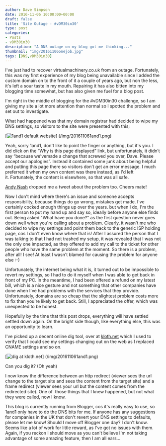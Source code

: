 ```yaml
---
author: Dave Simpson
date: 2016-11-06 10:00:00+00:00
draft: false
title: 'Site Outage - #vDM30in30'
type: post
categories: 
- Posts
- vDM30in30
description: "A DNS outage on my blog got me thinking..."
thumbnail: "img/20161106onejob.jpg"
tags: [DNS,vDM30in30]
---
```

I've just had to recover virtualmachinery.co.uk from an outage. Fortunately, this was my first experience of my blog being unavailable since I added the custom domain on to the front of it a couple of years ago, but non the less, it's left a sour taste in my mouth. Repairing it has also bitten into my blogging time somewhat, but has also given me fuel for a blog post.  
  
I'm right in the middle of blogging for the #vDM30in30 challenge, so I am giving my site a lot more attention than normal so I spotted the problem and set out to investigate.  

What had happened was that my domain registrar had decided to wipe my DNS settings, so visitors to the site were presented with this;  


[![1and1 default website](/img/201611061and1.png)] (/img/201611061and1.png)
    
Yeah, sorry 1and1, don't like to point the finger or anything, but it's you. I did click on the “Why is this page displayed” link, but unfortunately, it didn’t say “because we’vemade a change that screwed you over, Dave. Please accept our apologies”. Instead it contained some junk about being helpful and putting this page there so visitors don’t get an error message. I much preferred it when my own content was there instead, as I'd left it. Fortunately, the content is elsewhere, so that was all safe.  
  


[Andy Nash](https://twitter.com/andynash99) dropped me a tweet about the problem too. Cheers mate!  
  
Now I don't mind where there's an issue and someone accepts responsibility, because things do go wrong, mistakes get made. I've certainly cocked enough things up over the years. but when I do, I'm the first person to put my hand up and say so, ideally before anyone else finds out. Being asked "What have you done?" as the first question never goes down well when you're calling about a problem. Clearly, it wasn't me who decided to wipe my settings and point them back to the generic ISP holding page, cos I don't even know where that is! After I assured the person that I was talking to that I had not trashed my setup, it was revealed that I was not the only one impacted, as they offered to add my call to the ticket for other people who have the same problem at the moment. So there is a problem, after all! I see! At least I wasn't blamed for causing the problem for anyone else :-)  
  
Unfortunately, the internet being what it is, it turned out to be impossible to revert my settings, so I had to do it myself when I was able to get back in front of my PC. In the meantime, I had been offered a refund on my latest bill, which is a nice gesture and not something that other companies have done when I've had problems with the services that they provide. Unfortunately, domains are so cheap that the slightest problem costs more to fix than you're likely to get back. Still, I appreciated the offer, which was unexpected to be honest.  
  
Hopefully by the time that this post drops, everything will have settled settled down again. On the bright side though, like everything else, this was an opportunity to learn.  
  
I've picked up a decent online dig tool, over at [kloth.net](http://www.kloth.net/services/dig.php) which I used to verify that I could see my settings changing out on the web as I replaced CNAME settings and so on.  
  

[![dig at kloth.net](/img/20161106dig.png?w=300)] (/img/201611061and1.png)

Can you dig it? (Oh yeah)
  
  
I now know the difference between an http redirect (viewer sees the url change to the target site and sees the content from the target site) and a frame redirect (viewer sees your url but the content comes from the redirected site). One of  those things that I knew happened, but not what they were called, now I know.  
  
This blog is currently running from Blogger, cos it's really easy to use, so 1and1 only have to do the DNS bits for me. If anyone has any suggestions for companies in the UK that don't revert your DNS settings to defaults, please let me know! Should I move off Blogger one day? I don't know. Seems like a lot of work for little reward, as I've got no issues with them. Again, if you reckon I should move as you can't believe I'm not taking advantage of some amazing feature, then I am all ears...  
  
  

